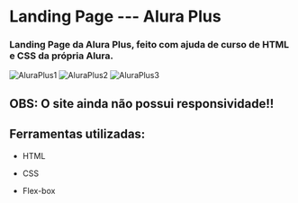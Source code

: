 # Landing Page --- Alura Plus
### Landing Page da Alura Plus, feito com ajuda de curso de HTML e CSS da própria Alura.
![AluraPlus1](https://github.com/Quezad4/landing-page-alura-plus/assets/105978156/87eb0fcf-35e8-48ec-add0-1af62bc1ac3c)
![AluraPlus2](https://github.com/Quezad4/landing-page-alura-plus/assets/105978156/0ddc07a4-0a8d-4443-b625-d8666413617e)
![AluraPlus3](https://github.com/Quezad4/landing-page-alura-plus/assets/105978156/5197cbc4-2f5c-4804-8962-5c11fea28adb)


## OBS: O site ainda não possui responsividade!!
## Ferramentas utilizadas:

* HTML

* CSS

* Flex-box

